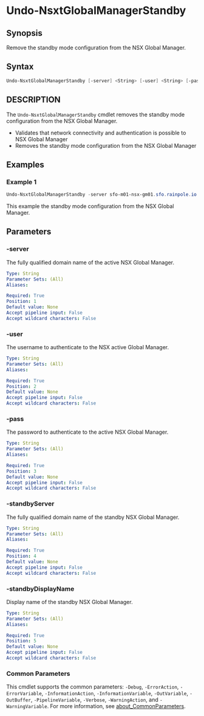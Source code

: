 # Undo-NsxtGlobalManagerStandby

## Synopsis

Remove the standby mode configuration from the NSX Global Manager.

## Syntax

```powershell
Undo-NsxtGlobalManagerStandby [-server] <String> [-user] <String> [-pass] <String> [-standbyServer] <String> [-standbyDisplayName] <String> [<CommonParameters>]
```

## DESCRIPTION

The `Undo-NsxtGlobalManagerStandby` cmdlet removes the standby mode configuration from the NSX Global Manager.

- Validates that network connectivity and authentication is possible to NSX Global Manager
- Removes the standby mode configuration from the NSX Global Manager

## Examples

### Example 1

```powershell
Undo-NsxtGlobalManagerStandby -server sfo-m01-nsx-gm01.sfo.rainpole.io -user admin -pass VMw@re1!VMw@re1! -standbyServer lax-m01-nsx-gm01.lax.rainpole.io -standbyDisplayName lax-m01-nsx-gm01
```

This example the standby mode configuration from the NSX Global Manager.

## Parameters

### -server

The fully qualified domain name of the active NSX Global Manager.

```yaml
Type: String
Parameter Sets: (All)
Aliases:

Required: True
Position: 1
Default value: None
Accept pipeline input: False
Accept wildcard characters: False
```

### -user

The username to authenticate to the NSX active Global Manager.

```yaml
Type: String
Parameter Sets: (All)
Aliases:

Required: True
Position: 2
Default value: None
Accept pipeline input: False
Accept wildcard characters: False
```

### -pass

The password to authenticate to the active NSX Global Manager.

```yaml
Type: String
Parameter Sets: (All)
Aliases:

Required: True
Position: 3
Default value: None
Accept pipeline input: False
Accept wildcard characters: False
```

### -standbyServer

The fully qualified domain name of the standby NSX Global Manager.

```yaml
Type: String
Parameter Sets: (All)
Aliases:

Required: True
Position: 4
Default value: None
Accept pipeline input: False
Accept wildcard characters: False
```

### -standbyDisplayName

Display name of the standby NSX Global Manager.

```yaml
Type: String
Parameter Sets: (All)
Aliases:

Required: True
Position: 5
Default value: None
Accept pipeline input: False
Accept wildcard characters: False
```

### Common Parameters

This cmdlet supports the common parameters: `-Debug`, `-ErrorAction`, `-ErrorVariable`, `-InformationAction`, `-InformationVariable`, `-OutVariable`, `-OutBuffer`, `-PipelineVariable`, `-Verbose`, `-WarningAction`, and `-WarningVariable`. For more information, see [about_CommonParameters](http://go.microsoft.com/fwlink/?LinkID=113216).
